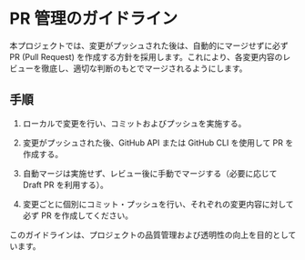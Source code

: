 # PR 管理のガイドライン

本プロジェクトでは、変更がプッシュされた後は、自動的にマージせずに必ず PR (Pull Request) を作成する方針を採用します。これにより、各変更内容のレビューを徹底し、適切な判断のもとでマージされるようにします。

## 手順

1. ローカルで変更を行い、コミットおよびプッシュを実施する。
2. 変更がプッシュされた後、GitHub API または GitHub CLI を使用して PR を作成する。
3. 自動マージは実施せず、レビュー後に手動でマージする（必要に応じて Draft PR を利用する）。

4. 変更ごとに個別にコミット・プッシュを行い、それぞれの変更内容に対して必ず PR を作成してください。

このガイドラインは、プロジェクトの品質管理および透明性の向上を目的としています。
